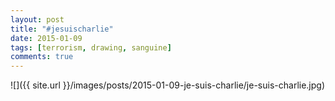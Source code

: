 ```yaml
---
layout: post
title: "#jesuischarlie"
date: 2015-01-09
tags: [terrorism, drawing, sanguine]
comments: true
---
```

![]({{ site.url }}/images/posts/2015-01-09-je-suis-charlie/je-suis-charlie.jpg)


